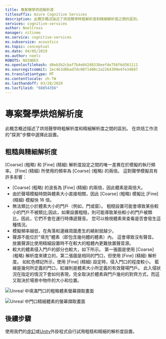 ```yaml
---
title: 專案聲學烘焙解析度
titlesuffix: Azure Cognitive Services
description: 此概念概述描述了烘焙聲學時粗解析度和精細解析度之間的區別。
services: cognitive-services
author: NoelCross
manager: nitinme
ms.service: cognitive-services
ms.subservice: acoustics
ms.topic: conceptual
ms.date: 04/05/2019
ms.author: noelc
ROBOTS: NOINDEX
ms.openlocfilehash: d8eb3b2cbaf7b4e842d8338eefde756f6d381111
ms.sourcegitcommit: 2ec4b3d0bad7dc0071400c2a2264399e4fe34897
ms.translationtype: MT
ms.contentlocale: zh-TW
ms.lasthandoff: 03/28/2020
ms.locfileid: "68854356"
---
```

# <a name="project-acoustics-bake-resolution"></a>專案聲學烘焙解析度
此概念概述描述了烘焙聲學時粗解析度和精細解析度之間的區別。 在烘焙工作流的"探測"步驟中選擇此設置。

## <a name="coarse-vs-fine-resolution"></a><a name="Coarse-vs-Fine-Resolution"></a>粗糙與精細解析度

[Coarse] \(粗略\) 和 [Fine] \(精細\) 解析度設定之間的唯一差異在於模擬的執行頻率。 [Fine] \(精細\) 所使用的頻率為 [Coarse] \(粗略\) 的兩倍。 這對聲學模擬具有許多影響：

* [Coarse] \(粗略\) 的波長為 [Fine] \(精細\) 的兩倍，因此體素是兩倍大。
* 由於聲場模擬時間與體素大小直接相關，因此 [Coarse] \(粗略\) 模擬比 [Fine] \(精細\) 模擬快 16 倍。
* 無法類比小於體素大小的門戶（例如，門或窗）。 粗糙設置可能會導致某些較小的門戶不被類比;因此，如果設置粗糙，則可能導致某些較小的門戶被類比。因此，它們不會在運行時傳遞聲音。 您可以檢視體素來查看是否會發生這種情況。
* 模擬頻率越低，在角落和邊緣周圍產生的繞射就越少。
* 聲源不能位於"填充"體素（即包含幾何體的體素）內。 這會導致沒有聲音。 放置聲源比使用精細設置時不在較大的粗體內更難放置聲音源。
* 較大的體素侵入門戶的部分也較大，如下所示。 第一張圖是使用 [Coarse] \(粗略\) 解析度來建立的，第二張圖是相同的門口，但使用 [Fine] \(精細\) 解析度。 如紅色標記所示，使用 [Fine] \(精細\) 設定時，侵入門口的程度較小。 藍線是幾何所定義的門口，紅線則是體素大小所定義的有效聲場門戶。 此入侵狀況在指定的情況下會如何表現，完全取決於體素與門戶幾何的對齊方式，而這又取決於場景中物件的大小和位置。

![Unreal 中填滿門口的粗略體素螢幕擷取畫面](media/unreal-coarse-bake.png)

![Unreal 中門口精細體素的螢幕擷取畫面](media/unreal-fine-bake.png)

## <a name="next-steps"></a>後續步驟

使用我們的[虛幻](unreal-baking.md)或[Unity](unity-baking.md)外掛程式自行試用粗糙和精細的解析度設置。
